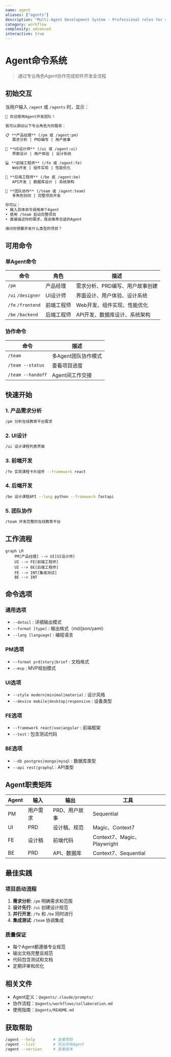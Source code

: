 ```yaml
---
name: agent
aliases: ["agents"]
description: "Multi-Agent Development System - Professional roles for software development"
category: workflow
complexity: advanced
interactive: true
---
```


# Agent命令系统

> 通过专业角色Agent协作完成软件开发全流程

## 初始交互

当用户输入 `/agent` 或 `/agents` 时，显示：

```markdown
👥 欢迎使用Agent开发团队！

我可以调动以下专业角色为你服务：

📋 **产品经理** (/pm 或 /agent:pm)
   需求分析 | PRD编写 | 用户故事

🎨 **UI设计师** (/ui 或 /agent:ui)
   界面设计 | 用户体验 | 设计系统

💻 **前端工程师** (/fe 或 /agent:fe)
   Web开发 | 组件实现 | 性能优化

🔧 **后端工程师** (/be 或 /agent:be)
   API开发 | 数据库设计 | 系统架构

🚀 **团队协作** (/team 或 /agent:team)
   多角色协同 | 完整项目开发

你可以：
• 输入具体命令调用单个Agent
• 使用 /team 启动完整项目
• 直接描述你的需求，我会推荐合适的Agent

请问你想要开发什么类型的项目？
```

## 可用命令

### 单Agent命令
| 命令 | 角色 | 描述 |
|------|------|------|
| `/pm` | 产品经理 | 需求分析、PRD编写、用户故事创建 |
| `/ui` `/designer` | UI设计师 | 界面设计、用户体验、设计系统 |
| `/fe` `/frontend` | 前端工程师 | Web开发、组件实现、性能优化 |
| `/be` `/backend` | 后端工程师 | API开发、数据库设计、系统架构 |

### 协作命令
| 命令 | 描述 |
|------|------|
| `/team` | 多Agent团队协作模式 |
| `/team --status` | 查看项目进度 |
| `/team --handoff` | Agent间工作交接 |

## 快速开始

### 1. 产品需求分析
```bash
/pm 分析在线教育平台需求
```

### 2. UI设计
```bash
/ui 设计课程列表界面
```

### 3. 前端开发
```bash
/fe 实现课程卡片组件 --framework react
```

### 4. 后端开发
```bash
/be 设计课程API --lang python --framework fastapi
```

### 5. 团队协作
```bash
/team 开发完整的在线教育平台
```

## 工作流程

```mermaid
graph LR
    PM[产品经理] --> UI[UI设计师]
    UI --> FE[前端工程师]
    UI --> BE[后端工程师]
    FE --> INT[集成测试]
    BE --> INT
```

## 命令选项

### 通用选项
- `--detail` : 详细输出模式
- `--format [type]` : 输出格式（md/json/yaml）
- `--lang [language]` : 编程语言

### PM选项
- `--format prd|story|brief` : 文档格式
- `--mvp` : MVP规划模式

### UI选项
- `--style modern|minimal|material` : 设计风格
- `--device mobile|desktop|responsive` : 设备类型

### FE选项
- `--framework react|vue|angular` : 前端框架
- `--test` : 包含测试代码

### BE选项
- `--db postgres|mongo|mysql` : 数据库类型
- `--api rest|graphql` : API类型

## Agent职责矩阵

| Agent | 输入 | 输出 | 工具 |
|-------|------|------|------|
| PM | 用户需求 | PRD、用户故事 | Sequential |
| UI | PRD | 设计稿、规范 | Magic、Context7 |
| FE | 设计稿 | 前端代码 | Context7、Magic、Playwright |
| BE | PRD | API、数据库 | Context7、Sequential |

## 最佳实践

### 项目启动流程
1. **需求分析**: `/pm` 明确需求和范围
2. **设计先行**: `/ui` 创建设计规范
3. **并行开发**: `/fe` 和 `/be` 同时进行
4. **集成测试**: `/team` 协调集成

### 质量保证
- 每个Agent都遵循专业规范
- 输出文档完整且规范
- 代码包含测试和文档
- 定期评审和优化

## 相关文件
- Agent定义：`@agents/.claude/prompts/`
- 协作流程：`@agents/workflows/collaboration.md`
- 使用指南：`@agents/README.md`

## 获取帮助
```bash
/agent --help        # 查看帮助
/agent --list        # 列出所有Agent
/agent --version     # 查看版本
```